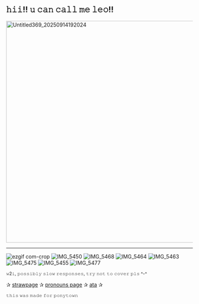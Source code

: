 **𝚑𝚒𝚒!! 𝚞 𝚌𝚊𝚗 𝚌𝚊𝚕𝚕 𝚖𝚎 𝚕𝚎𝚘!!**
---
<img width="880" height="600" alt="Untitled369_20250914192024" src="https://github.com/user-attachments/assets/f10c754c-5d5f-4507-a3e8-3affbf932d2c" />

---
![ezgif com-crop](https://github.com/user-attachments/assets/702f1ff3-6344-4991-be46-0cfbae85842e) ![IMG_5450](https://github.com/user-attachments/assets/5eb72d36-a03b-4964-9e83-676a73776fae) 
![IMG_5468](https://github.com/user-attachments/assets/a1843752-ae9e-49f1-8bc5-baf56d4b96dc)
![IMG_5464](https://github.com/user-attachments/assets/6e247084-3c88-4e00-8706-43454b0ce35d)
![IMG_5463](https://github.com/user-attachments/assets/298ff9cb-bd3c-465b-9578-24da96531d61)
![IMG_5475](https://github.com/user-attachments/assets/dcb581b3-1358-4ecf-bb48-c8b2bf41aad9)
![IMG_5455](https://github.com/user-attachments/assets/361159ae-d0a7-4073-9c15-466eeb0373c9)
![IMG_5477](https://github.com/user-attachments/assets/1314b9fe-9582-42ba-b834-73635518a083)

<sub>𝚠2𝚒, 𝚙𝚘𝚜𝚜𝚒𝚋𝚕𝚢 𝚜𝚕𝚘𝚠 𝚛𝚎𝚜𝚙𝚘𝚗𝚜𝚎𝚜, 𝚝𝚛𝚢 𝚗𝚘𝚝 𝚝𝚘 𝚌𝚘𝚟𝚎𝚛 𝚙𝚕𝚜 ^-^</sub>

✰ [strawpage](https://shinnningstarzleo.straw.page) ✰ [pronouns page](https://en.pronouns.page/@xxleoloserxx) ✰ [ata](https://xxleoloserxx.atabook.org/?page=1) ✰

<sub>𝚝𝚑𝚒𝚜 𝚠𝚊𝚜 𝚖𝚊𝚍𝚎 𝚏𝚘𝚛 𝚙𝚘𝚗𝚢𝚝𝚘𝚠𝚗</sub>

